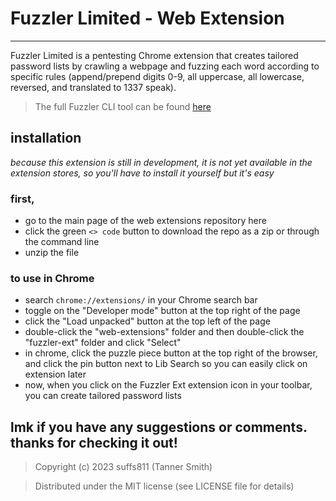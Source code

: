 # Fuzzler Limited - Web Extension
--------------
Fuzzler Limited is a pentesting Chrome extension that creates tailored password lists by crawling a webpage and fuzzing each word according to specific rules (append/prepend digits 0-9, all uppercase, all lowercase, reversed, and translated to 1337 speak).

> The full Fuzzler CLI tool can be found [here](https://github.com/suffs811/fuzzler)

## installation
*because this extension is still in development, it is not yet available in the extension stores, so you'll have to install it yourself but it's easy*

### first,
- go to the main page of the web extensions repository here 
- click the green `<> code` button to download the repo as a zip or through the command line
- unzip the file

### to use in Chrome
- search `chrome://extensions/` in your Chrome search bar
- toggle on the "Developer mode" button at the top right of the page
- click the "Load unpacked" button at the top left of the page
- double-click the "web-extensions" folder and then double-click the "fuzzler-ext" folder and click "Select"
- in chrome, click the puzzle piece button at the top right of the browser, and click the pin button next to Lib Search so you can easily click on extension later
- now, when you click on the Fuzzler Ext extension icon in your toolbar, you can create tailored password lists

## lmk if you have any suggestions or comments. thanks for checking it out! 

> Copyright (c) 2023 suffs811 (Tanner Smith)

> Distributed under the MIT license (see LICENSE file for details)
